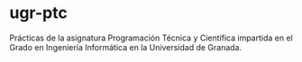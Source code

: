 # ugr-ptc
Prácticas de la asignatura Programación Técnica y Científica impartida en el Grado en Ingeniería Informática en la Universidad de Granada.
